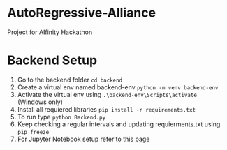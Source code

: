 # AutoRegressive-Alliance
Project for AIfinity Hackathon

# Backend Setup

1) Go to the backend folder ```cd backend```
2) Create a virtual env named backend-env ```python -m venv backend-env ```
3) Activate the virtual env using ```.\backend-env\Scripts\activate``` (Windows only)
4) Install all requiered libraries ```pip install -r requirements.txt```    
5) To run type ```python Backend.py```
6) Keep checking a regular intervals and updating requierments.txt using ```pip freeze```    
7) For Jupyter Notebook setup refer to this [page](https://anbasile.github.io/posts/2017-06-25-jupyter-venv/)

